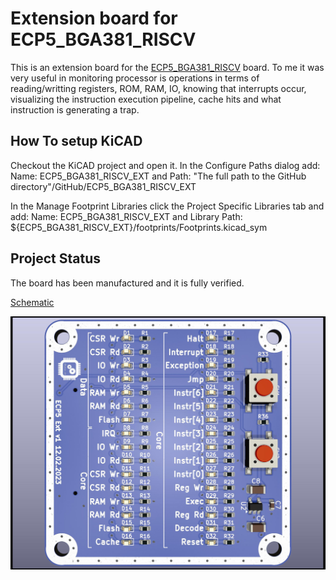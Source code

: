# Extension board for ECP5_BGA381_RISCV
This is an extension board for the [ECP5_BGA381_RISCV](https://github.com/gildobjanschi/ECP5_BGA381_RISCV) board. To me it was very useful in monitoring processor is operations in terms of reading/writting registers, ROM, RAM, IO, knowing that interrupts occur, visualizing the instruction execution pipeline, cache hits and what instruction is generating a trap.

## How To setup KiCAD
Checkout the KiCAD project and open it. In the Configure Paths dialog add: Name: ECP5_BGA381_RISCV_EXT and Path: "The full path to the GitHub directory"/GitHub/ECP5_BGA381_RISCV_EXT

In the Manage Footprint Libraries click the Project Specific Libraries tab and add: Name: ECP5_BGA381_RISCV_EXT and Library Path: ${ECP5_BGA381_RISCV_EXT}/footprints/Footprints.kicad_sym

## Project Status
The board has been manufactured and it is fully verified.

[Schematic](https://github.com/gildobjanschi/ECP5_BGA381_RISCV_EXT/blob/main/kicad/ECP5_ext.pdf)

![Board rendering](https://github.com/gildobjanschi/ECP5_BGA381_RISCV_EXT/blob/main/ECP5_ext.jpg)
